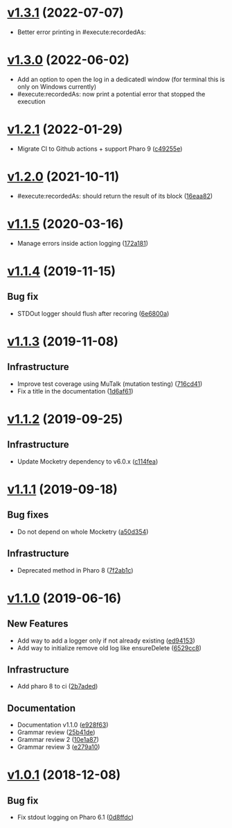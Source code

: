 <!--
git log --pretty="* %s ([%h](https://github.com/jecisc/TinyLogger/commit/%H))" v1.2.1...HEAD --grep="Merge pull" 
('Content' copyWithRegex: 'Merge pull request #[0-9]+ from [^/]+/[0-9]*' matchesReplacedWith: '') copyReplaceAll: '-' with: ' '
-->

# [v1.3.1](https://github.com/jecisc/TinyLogger/compare/v1.3.0...v1.3.1) (2022-07-07)

* Better error printing in #execute:recordedAs:

# [v1.3.0](https://github.com/jecisc/TinyLogger/compare/v1.2.1...v1.3.0) (2022-06-02)

* Add an option to open the log in a dedicatedl window (for terminal this is only on Windows currently)
* #execute:recordedAs: now print a potential error that stopped the execution

# [v1.2.1](https://github.com/jecisc/TinyLogger/compare/v1.2.0...v1.2.1) (2022-01-29)

* Migrate CI to Github actions + support Pharo 9 ([c49255e](https://github.com/jecisc/TinyLogger/commit/c49255ebd6aa325ca335fe17fdd1041ff51b4f3a))

# [v1.2.0](https://github.com/jecisc/TinyLogger/compare/v1.1.5...v1.2.0) (2021-10-11)

* #execute:recordedAs: should return the result of its block ([16eaa82](https://github.com/jecisc/TinyLogger/commit/16eaa82e22e803ca4226150dc047c5ff61bf5434))

# [v1.1.5](https://github.com/jecisc/TinyLogger/compare/v1.1.4...v1.1.5) (2020-03-16)

* Manage errors inside action logging ([172a181](https://github.com/jecisc/TinyLogger/commit/172a1818df984b08b1ab6ebe60646c0aaf160771))

# [v1.1.4](https://github.com/jecisc/TinyLogger/compare/v1.1.3...v1.1.4) (2019-11-15)

## Bug fix

* STDOut logger should flush after recoring ([6e6800a](https://github.com/jecisc/TinyLogger/commit/6e6800a5f167e3606d084290c7b3e4cfc2625985))

# [v1.1.3](https://github.com/jecisc/TinyLogger/compare/v1.1.2...v1.1.3) (2019-11-08)

## Infrastructure

*  Improve test coverage using MuTalk (mutation testing) ([716cd41](https://github.com/jecisc/TinyLogger/commit/716cd41655614326b4e20a426bdb58ce5f0f2031))
*  Fix a title in the documentation ([1d6af61](https://github.com/jecisc/TinyLogger/commit/1d6af61b6114533ab20ef3ffaad252f95925d3a8))

# [v1.1.2](https://github.com/jecisc/TinyLogger/compare/v1.1.1...v1.1.2) (2019-09-25)

## Infrastructure

* Update Mocketry dependency to v6.0.x ([c114fea](https://github.com/jecisc/TinyLogger/commit/c114feac2ff65bd11e11fcd7f188e09e90022465))

# [v1.1.1](https://github.com/jecisc/TinyLogger/compare/v1.1.0...v1.1.1) (2019-09-18)

## Bug fixes

* Do not depend on whole Mocketry ([a50d354](https://github.com/jecisc/TinyLogger/commit/a50d3543bf00e76d780d7d3f2fb205280364b637))

## Infrastructure

*   Deprecated method in Pharo 8 ([7f2ab1c](https://github.com/jecisc/TinyLogger/commit/7f2ab1c7a6fc43d23801faed40383e2b6d4279c3))

# [v1.1.0](https://github.com/jecisc/TinyLogger/compare/v1.0.1...v1.1.0) (2019-06-16)

## New Features

* Add way to add a logger only if not already existing ([ed94153](https://github.com/jecisc/TinyLogger/commit/ed94153d9f086fed3a4f801cfe2029db383514c6))
* Add way to initialize remove old log like ensureDelete  ([6529cc8](https://github.com/jecisc/TinyLogger/commit/6529cc8a99360d93ad80a3badff5066021b6053f))

## Infrastructure

* Add pharo 8 to ci ([2b7aded](https://github.com/jecisc/TinyLogger/commit/2b7adede42186b3aca18aea4c910421fc4b13558))

## Documentation

* Documentation v1.1.0 ([e928f63](https://github.com/jecisc/TinyLogger/commit/e928f635134e2081c6a85f24adb7b11bd4261fdf))
* Grammar review ([25b41de](https://github.com/jecisc/TinyLogger/commit/25b41de42009092ef15ba258ba70ea12b8b2384b))
* Grammar review 2 ([10e1a87](https://github.com/jecisc/TinyLogger/commit/10e1a87c45b54f07d9a5dd0205a29277447bbfc8))
* Grammar review 3 ([e279a10](https://github.com/jecisc/TinyLogger/commit/e279a10121503d0cddcb645c765773c14c68c457))

# [v1.0.1](https://github.com/jecisc/TinyLogger/compare/v1.0.0...v1.0.1) (2018-12-08)

## Bug fix

* Fix stdout logging on Pharo 6.1 ([0d8ffdc](https://github.com/jecisc/TinyLogger/commit/0d8ffdc95724b2bf7a4859334469ddc63100f809))
